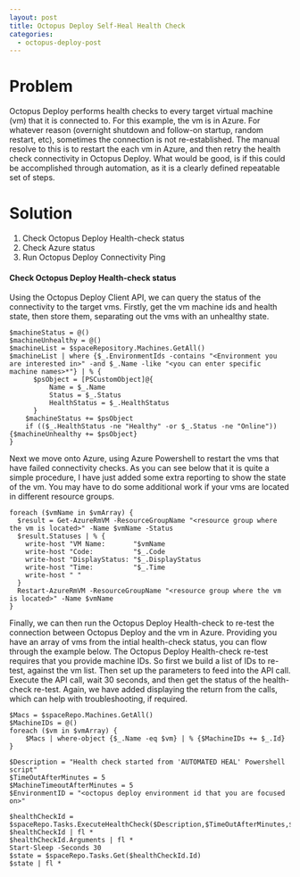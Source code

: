 ```yaml
---
layout: post
title: Octopus Deploy Self-Heal Health Check
categories:
  - octopus-deploy-post
---
```


# Problem

Octopus Deploy performs health checks to every target virtual machine (vm) that it is connected to. For this example, the vm is in Azure. 
For whatever reason (overnight shutdown and follow-on startup, random restart, etc), sometimes the connection is not re-established.
The manual resolve to this is to restart the each vm in Azure, and then retry the health check connectivity in Octopus Deploy.
What would be good, is if this could be accomplished through automation, as it is a clearly defined repeatable set of steps.

# Solution

1. Check Octopus Deploy Health-check status
2. Check Azure status
3. Run Octopus Deploy Connectivity Ping

#### Check Octopus Deploy Health-check status

Using the Octopus Deploy Client API, we can query the status of the connectivity to the target vms.
Firstly, get the vm machine ids and health state, then store them, separating out the vms with an unhealthy state. 

```
$machineStatus = @()
$machineUnhealthy = @()
$machineList = $spaceRepository.Machines.GetAll()
$machineList | where {$_.EnvironmentIds -contains "<Environment you are interested in>" -and $_.Name -like "<you can enter specific machine names>*"} | % {
      $psObject = [PSCustomObject]@{
          Name = $_.Name
          Status = $_.Status
          HealthStatus = $_.HealthStatus
      }
	$machineStatus += $psObject
	if (($_.HealthStatus -ne "Healthy" -or $_.Status -ne "Online")) {$machineUnhealthy += $psObject}
}
```

Next we move onto Azure, using Azure Powershell to restart the vms that have failed connectivity checks.
As you can see below that it is quite a simple procedure, I have just added some extra reporting to show the state of the vm.
You may have to do some additional work if your vms are located in different resource groups.
```
foreach ($vmName in $vmArray) {
  $result = Get-AzureRmVM -ResourceGroupName "<resource group where the vm is located>" -Name $vmName -Status
  $result.Statuses | % {
    write-host "VM Name:       "$vmName
    write-host "Code:          "$_.Code
    write-host "DisplayStatus: "$_.DisplayStatus
    write-host "Time:          "$_.Time
    write-host " "
  }
  Restart-AzureRmVM -ResourceGroupName "<resource group where the vm is located>" -Name $vmName
}
```

Finally, we can then run the Octopus Deploy Health-check to re-test the connection between Octopus Deploy and the vm in Azure.
Providing you have an array of vms from the intial health-check status, you can flow through the example below.
The Octopus Deploy Health-check re-test requires that you provide machine IDs. So first we build a list of IDs to re-test, against the vm list.
Then set up the parameters to feed into the API call. Execute the API call, wait 30 seconds, and then get the status of the health-check re-test. 
Again, we have added displaying the return from the calls, which can help with troubleshooting, if required.
```
$Macs = $spaceRepo.Machines.GetAll()
$MachineIDs = @()
foreach ($vm in $vmArray) {
	$Macs | where-object {$_.Name -eq $vm} | % {$MachineIDs += $_.Id}
}

$Description = "Health check started from 'AUTOMATED HEAL' Powershell script"
$TimeOutAfterMinutes = 5
$MachineTimeoutAfterMinutes = 5
$EnvironmentID = "<octopus deploy environment id that you are focused on>"

$healthCheckId = $spaceRepo.Tasks.ExecuteHealthCheck($Description,$TimeOutAfterMinutes,$MachineTimeoutAfterMinutes,$EnvironmentID,$MachineIDs)
$healthCheckId | fl *
$healthCheckId.Arguments | fl *
Start-Sleep -Seconds 30
$state = $spaceRepo.Tasks.Get($healthCheckId.Id)
$state | fl *
```
